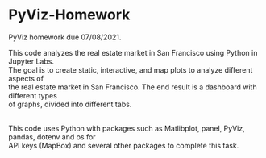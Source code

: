 # PyViz-Homework

PyViz homework due 07/08/2021.

This code analyzes the real estate market in San Francisco using Python in Jupyter Labs.</br>
The goal is to create static, interactive, and map plots to analyze different aspects of</br>
the real estate market in San Francisco. The end result is a dashboard with different types</br>
of graphs, divided into different tabs. </br></br>

This code uses Python with packages such as Matlibplot, panel, PyViz, pandas, dotenv and os for </br>
API keys (MapBox) and several other packages to complete this task.
